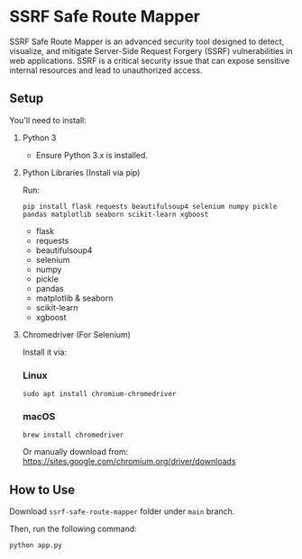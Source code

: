 # SSRF Safe Route Mapper
SSRF Safe Route Mapper is an advanced security tool designed to detect, visualize, and mitigate Server-Side Request Forgery (SSRF) vulnerabilities in web applications. SSRF is a critical security issue that can expose sensitive internal resources and lead to unauthorized access.

## Setup
You'll need to install:
1. Python 3
   - Ensure Python 3.x is installed.

2. Python Libraries (Install via pip)

   Run:

   ```
   pip install flask requests beautifulsoup4 selenium numpy pickle pandas matplotlib seaborn scikit-learn xgboost
   ```
   - flask
   - requests
   - beautifulsoup4
   - selenium
   - numpy
   - pickle
   - pandas
   - matplotlib & seaborn
   - scikit-learn
   - xgboost

3. Chromedriver (For Selenium)

   Install it via:

   ### Linux

   ```
   sudo apt install chromium-chromedriver
   ```

   ### macOS

   ```
   brew install chromedriver
   ```


   Or manually download from: https://sites.google.com/chromium.org/driver/downloads


## How to Use
Download `ssrf-safe-route-mapper` folder under `main` branch.

Then, run the following command:

```
python app.py
```

